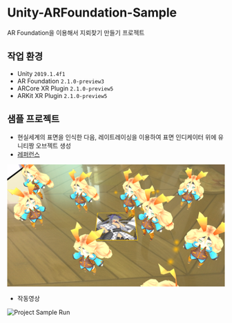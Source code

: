 # Unity-ARFoundation-Sample

AR Foundation을 이용해서 지뢰찾기 만들기 프로젝트

## 작업 환경

- Unity `2019.1.4f1`
- AR Foundation `2.1.0-preview3`
- ARCore XR Plugin `2.1.0-preview5`
- ARKit XR Plugin `2.1.0-preview5`

## 샘플 프로젝트 

- 현실세계의 표면을 인식한 다음, 레이트레이싱을 이용하여 표면 인디케이터 위에 유니티짱 오브젝트 생성
- [레퍼런스](https://www.youtube.com/watch?v=Ml2UakwRxjk)

![Project Sample Result](./src/IMG_1909.PNG)

- 작동영상

![Project Sample Run](./src/IMG_1908TRIM.gif)